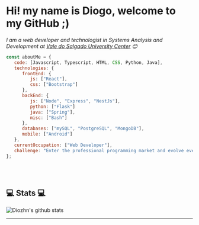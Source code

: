 <h1>Hi! my name is Diogo, welcome to my GitHub ;)</h1>

<p><em>I am a web developer and technologist in Systems Analysis and Development at <a href="https://univs.edu.br"> Vale do Salgado University Center</a> 😊</br></em></p>


```javascript
const aboutMe = {
   code: [Javascript, Typescript, HTML, CSS, Python, Java],
   technologies: {
      frontEnd: {
         js: ["React"],
         css: ["Bootstrap"]
      },
      backEnd: {
         js: ["Node", "Express", "NestJs"],
         python: ["Flask"]
         java: ["Spring"],
         misc: ["Bash"]
      },
      databases: ["mySQL", "PostgreSQL", "MongoDB"],
      mobile: ["Android"]
   },
   currentOccupation: ["Web Developer"],
   challenge: "Enter the professional programming market and evolve every day",
};
```
</br></br>
<h2>💻 Stats 💻</h2>

![Diozhn's github stats](https://github-readme-stats.vercel.app/api?username=diozhn&show_icons=true&title_color=fff&icon_color=79ff97&text_color=9f9f9f&bg_color=151515)

---
